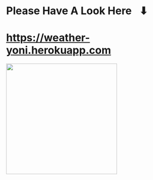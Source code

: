 # Please Have A Look Here⠀⬇
# https://weather-yoni.herokuapp.com

<img src="https://i.imgur.com/r8h6K8e.jpg" width="300">
